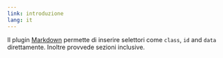 ```yaml
---
link: introduzione
lang: it
---
```


Il plugin [Markdown][markdown-plugin] permette di inserire selettori come `class`, `id` and `data` direttamente.
Inoltre provvede sezioni inclusive.

[markdown-plugin]:https://github.com/hakimel/reveal.js/tree/master/plugin/markdown
